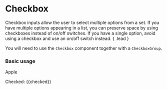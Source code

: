 # Checkbox

Checkbox inputs allow the user to select multiple options from a set. If you have multiple options appearing in a list, 
you can preserve space by using checkboxes instead of on/off switches. If you have a single option, avoid using 
a checkbox and use an on/off switch instead. { .lead }

You will need to use the `Checkbox` component together with a `CheckboxGroup`.

### Basic usage

<Checkbox v-model="checked">Apple</Checkbox>

Checked: <span>{{checked}}</span>

<!--
~~~html
<Radio v-model="checked">Apple</Radio>
~~~

~~~js
export default {
  data () {
    return {
      checked: true
    };
  }
}
~~~

### Checkbox group

<CheckboxGroup v-model="checkedGroup">
    <Checkbox value="Football">Football</Checkbox>
    <Checkbox value="Voleyball">Voleyball</Checkbox>
    <Checkbox value="Basketball">Basketball</Checkbox>
    <Checkbox value="Snowboarding">Snowboarding</Checkbox>
    <Checkbox value="Tennis" disabled>Tennis</Checkbox>
</CheckboxGroup>

Checked values: <span>{{checkedGroup}}</span>

~~~html
<CheckboxGroup v-model="checked">
    <Checkbox value="Football">Football</Checkbox>
    <Checkbox value="Voleyball">Voleyball</Checkbox>
    <Checkbox value="Basketball">Basketball</Checkbox>
    <Checkbox value="Snowboarding">Snowboarding</Checkbox>
    <Checkbox value="Tennis" disabled>Tennis</Checkbox>
</CheckboxGroup>
~~~

~~~js
export default {
  data () {
    return {
      checked: ['Football', 'Basketball', 'Tennis']
    };
  }
}
~~~

### Checkbox buttons
<CheckboxGroup v-model="checkedButton">
    <CheckboxButton value="Earth">Earth</CheckboxButton>
    <CheckboxButton value="Mars">Mars</CheckboxButton>
    <CheckboxButton value="Jupiter">Jupiter</CheckboxButton>
    <CheckboxButton value="Venus" disabled>Venus</CheckboxButton>
</CheckboxGroup>

Checked values: <span>{{checkedButton}}</span>

~~~html
<CheckboxGroup v-model="checked">
    <CheckboxButton value="Earth">Earth</CheckboxButton>
    <CheckboxButton value="Mars">Mars</CheckboxButton>
    <CheckboxButton value="Jupiter">Jupiter</CheckboxButton>
    <CheckboxButton value="Venus" disabled>Venus</CheckboxButton>
</CheckboxGroup>
~~~

~~~js
export default {
  data () {
    return {
      checked: ['Earth']
    };
  }
}
~~~
-->

